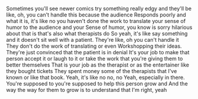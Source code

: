  Sometimes you'll see newer comics try something really edgy and they'll be like, oh, you can't handle this because the audience Responds poorly and what it is, it's like no you haven't done the work to translate your sense of humor to the audience and your Sense of humor, you know is sorry hilarious about that is that's also what therapists do So yeah, it's like say something and it doesn't sit well with a patient. They're like, oh you can't handle it They don't do the work of translating or even Workshopping their ideas. They're just convinced that the patient is in denial It's your job to make that person accept it or laugh to it or take the work that you're giving them to better themselves That is your job as the therapist or as the entertainer like they bought tickets They spent money some of the therapists that I've known or like that book. Yeah, it's like no no, no Yeah, especially in there. You're supposed to you're supposed to help this person grow and And the way the way for them to grow is to understand that I'm right, yeah